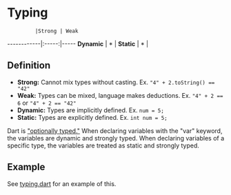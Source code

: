 # Typing #

             |Strong | Weak
 ------------|:-----:|-----
 **Dynamic** |   *   |
 **Static**  |   *   |

## Definition ##

* **Strong:** Cannot mix types without casting. Ex. `"4" + 2.toString() == "42"`
* **Weak:** Types can be mixed, language makes deductions. Ex. `"4" + 2 == 6` or
`"4" + 2 == "42"`
* **Dynamic:** Types are implicitly defined. Ex. `num = 5;`
* **Static:** Types are explicitly defined. Ex. `int num = 5;`

Dart is ["optionally typed."](https://www.dartlang.org/articles/optional-types/)
When declaring variables with the "var" keyword, the  variables are dynamic and
strongly typed. When declaring variables of a specific type, the variables are
treated as static and strongly typed.

## Example ##

See [typing.dart](typing.dart) for an example of this.
